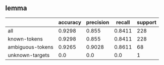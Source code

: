 
## lemma

|                  | accuracy | precision | recall | support |
|------------------|----------|-----------|--------|---------|
| all              | 0.9298   | 0.855     | 0.8411 | 228     |
| known-tokens     | 0.9298   | 0.855     | 0.8411 | 228     |
| ambiguous-tokens | 0.9265   | 0.9028    | 0.8611 | 68      |
| unknown-targets  | 0.0      | 0.0       | 0.0    | 1       |

